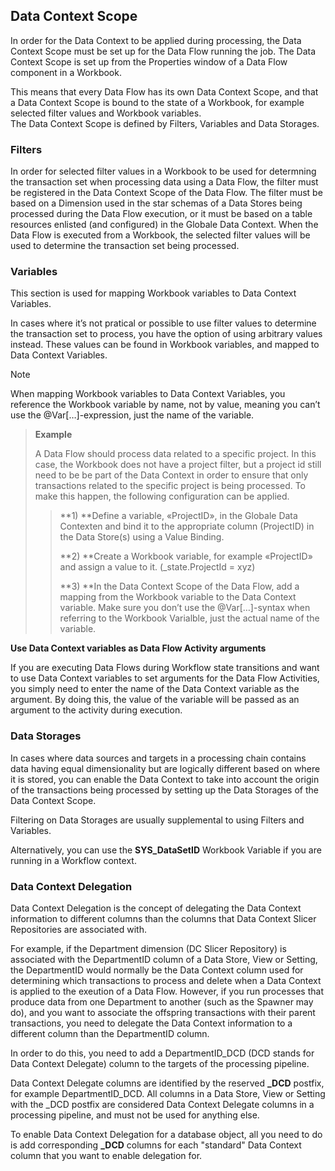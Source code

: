 ## Data Context Scope

In order for the Data Context to be applied during processing, the Data Context Scope must be set up for the Data Flow running the job. The Data Context Scope is set up from the Properties window of a Data Flow component in a Workbook. 

This means that every Data Flow has its own Data Context Scope, and that a Data Context Scope is bound to the state of a Workbook, for example selected filter values and Workbook variables.   
The Data Context Scope is defined by Filters, Variables and Data Storages.
<br/>

### Filters

In order for selected filter values in a Workbook to be used for determning the transaction set when processing data using a Data Flow, the filter must be registered in the Data Context Scope of the Data Flow. The filter must be based on a Dimension used in the star schemas of a Data Stores being processed during the Data Flow execution, or it must be based on a table resources enlisted (and configured) in the Globale Data Context. When the Data Flow is executed from a Workbook, the selected filter values will be used to determine the transaction set being processed.
<br/>

### Variables

This section is used for mapping Workbook variables to Data Context Variables.

In cases where it’s not pratical or possible to use filter values to determine the transaction set to process, you have the option of using arbitrary values instead. These values can be found in Workbook variables, and mapped to Data Context Variables. 


> [!NOTE]
> When mapping Workbook variables to Data Context Variables, you reference the Workbook variable by name, not by value, meaning you can’t use the @Var[…]-expression, just the name of the variable.

>**Example**
>
>A Data Flow should process data related to a specific project. 
>In this case, the Workbook does not have a project filter, but a project id still need to be be part of the Data Context in order to ensure that only transactions related to the specific project is being processed.
>To make this happen, the following configuration can be applied.
>
>>**1)	**Define a variable, «ProjectID», in the Globale Data Contexten and bind it to the appropriate column (ProjectID) in the Data Store(s) using a Value Binding.
>>
>>**2)	**Create a Workbook variable, for example «ProjectID» and assign a value to it. (_state.ProjectId = xyz)
>>
>>**3)	**In the Data Context Scope of the Data Flow, add a mapping from the Workbook variable to the Data Context variable. Make sure you don’t use the @Var[…]-syntax when referring to the Workbook Varialble, just the actual name of the variable.
 


**Use Data Context variables as Data Flow Activity arguments**

If you are executing Data Flows during Workflow state transitions and want to use Data Context variables to set arguments for the Data Flow Activities, you simply need to enter the name of the Data Context variable as the argument. By doing this, the value of the variable will be passed as an argument to the activity during execution.
<br/>

### Data Storages

In cases where data sources and targets in a processing chain contains data having equal dimensionality but are logically different based on where it is stored, you can enable the Data Context to take into account the origin of the transactions being processed by setting up the Data Storages of the Data Context Scope. 

Filtering on Data Storages are usually supplemental to using Filters and Variables. 

Alternatively, you can use the **SYS_DataSetID** Workbook Variable if you are running in a Workflow context. 
<br/>

### Data Context Delegation

Data Context Delegation is the concept of delegating the Data Context information to different columns than the columns that Data Context Slicer Repositories are associated with.
 
For example, if the Department dimension (DC Slicer Repository) is associated with the DepartmentID column of a Data Store, View or Setting, the DepartmentID would normally be the Data Context column used for determining which transactions to process and delete when a Data Context is applied to the exeution of a Data Flow. However, if you run processes that produce data from one Department to another (such as the Spawner may do), and you want to associate the offspring transactions with their parent transactions, you need to delegate the Data Context information to a different column than the DepartmentID column. 

In order to do this, you need to add a DepartmentID_DCD (DCD stands for Data Context Delegate) column to the targets of the processing pipeline.

Data Context Delegate columns are identified by the reserved **_DCD** postfix, for example DepartmentID_DCD. All columns in a Data Store, View or Setting with the _DCD postfix are considered Data Context Delegate columns in a processing pipeline, and must not be used for anything else. 

To enable Data Context Delegation for a database object, all you need to do is add corresponding **_DCD** columns for each "standard" Data Context column that you want to enable delegation for. 
